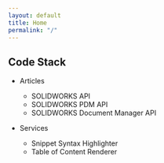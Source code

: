 ```yaml
---
layout: default
title: Home
permalink: "/"
---
```


## Code Stack
* Articles
	* SOLIDWORKS API
	* SOLIDWORKS PDM API
	* SOLIDWORKS Document Manager API
	
* Services
	* Snippet Syntax Highlighter
	* Table of Content Renderer